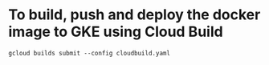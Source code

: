 # To build, push and deploy the docker image to GKE using Cloud Build
```
gcloud builds submit --config cloudbuild.yaml
```

